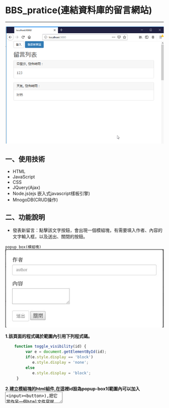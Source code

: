 # BBS_pratice(連結資料庫的留言網站)

***

![image](https://github.com/JohnnyOfSnow/BBS_pratice/blob/master/demo_image/m85tz-jeujg.gif)

## 一、使用技術
  * HTML
  * JavaScript
  * CSS
  * JQuery(Ajax)
  * Node.js(ejs 嵌入式javascript樣板引擎)
  * MnogoDB(CRUD操作)

## 二、功能說明
  * 發表新留言：點擊該文字按鈕，會出現一個模組塊，有需要填入作者、內容的文字輸入框，以及送出、關閉的按鈕。

  `popup box(模組塊)`
  ![image](https://github.com/JohnnyOfSnow/BBS_pratice/blob/master/demo_image/popup_box.jpg)

  **1.該頁面的程式碼於<head>範圍內引用下列程式碼。**

  ```js
	  function toggle_visibility(id) {
	       var e = document.getElementById(id);
	       if(e.style.display == 'block')
	          e.style.display = 'none';
	       else
	          e.style.display = 'block';
	   }
  ```
  **2.建立模組塊的html組件,在這裡id設為popup-box1(範圍內可以加入<label><textarea><input><button>),把它當作另一個html文件寫就好。**

  ```html
	  <div id="popup-box1" class="popup-position">
	  	<div id="popup-wrapper">
      		<div id="popup-container">
	      		//can add <label> <textarea> <input> <button>...
	      	</div>
	    </div>
	  </div>
  ```
  **3.建立CSS文件，對popup-position、popup-wrapper、popup-container進行渲染,別忘了要在頁面引用這個CSS文件**

  ![image](https://github.com/JohnnyOfSnow/BBS_pratice/blob/master/demo_image/popup_box_structure.jpg)

  ```html 
  	<link rel="stylesheet" type="text/css" href="./public/style.css">
  ``` 
  **4.按鈕的onclick方法指向toggle_visibility,參數指向模組塊的id。**

  ```html
    onclick="toggle_visibility('popup-box1')
  ```

  **5.要關閉模組塊，只要在模組塊內新增一個按鈕，然後onclick方法再次指向模組塊就好。**

  ```html
  <button type="button" onclick="toggle_visibility('popup-box1');">關閉</button>
  ```
